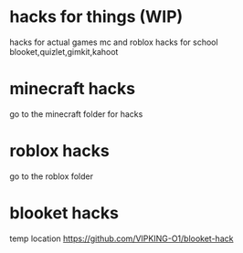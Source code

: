 # hacks for things (WIP)
 hacks for actual games mc and roblox hacks for school blooket,quizlet,gimkit,kahoot
# minecraft hacks
go to the minecraft folder for hacks
# roblox hacks 
go to the roblox folder
# blooket hacks 
temp location
https://github.com/VIPKING-O1/blooket-hack
